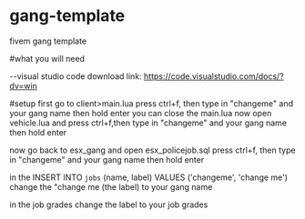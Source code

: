 # gang-template
fivem gang template


 #what you will need 
 
 --visual studio code
 download link: https://code.visualstudio.com/docs/?dv=win

#setup
first go to client>main.lua
press ctrl+f, then type in "changeme" and your gang name
then hold enter
you can close the main.lua 
now open vehicle.lua and press ctrl+f,then type in "changeme" and your gang name
then hold enter

now go back to esx_gang and open esx_policejob.sql
press ctrl+f, then type in "changeme" and your gang name
then hold enter

in the INSERT INTO `jobs` (name, label) VALUES
	('changeme', 'change me') change the "change me (the label) to your gang name
  
  in the job grades change the label to your job grades
  
  
